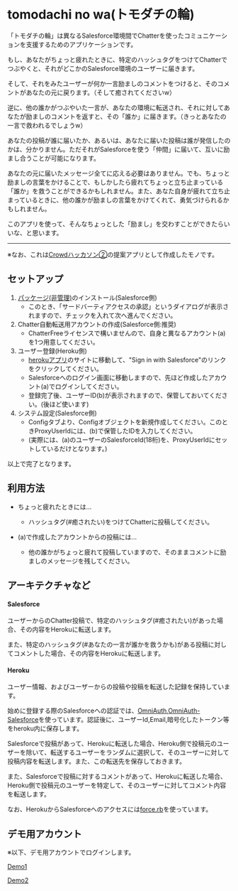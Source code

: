 # tomodachi no wa(トモダチの輪)

「トモダチの輪」は異なるSalesforce環境間でChatterを使ったコミュニケーションを支援するためのアプリケーションです。

もし、あなたがちょっと疲れたときに、特定のハッシュタグをつけてChatterでつぶやくと、それがどこかのSalesforce環境のユーザーに届きます。

そして、それをみたユーザーが何か一言励ましのコメントをつけると、そのコメントがあなたの元に戻ります。（そして癒されてくださいw）

逆に、他の誰かがつぶやいた一言が、あなたの環境に転送され、それに対してあなたが励ましのコメントを返すと、その「誰か」に届きます。（きっとあなたの一言で救われるでしょうw）

あなたの投稿が誰に届いたか、あるいは、あなたに届いた投稿は誰が発信したのかは、分かりません。ただそれがSalesforceを使う「仲間」に届いて、互いに励まし合うことが可能になります。

あなたの元に届いたメッセージ全てに応える必要はありません。でも、ちょっと励ましの言葉をかけることで、もしかしたら疲れてちょっと立ち止まっている「誰か」を救うことができるかもしれません。また、あなた自身が疲れて立ち止まっているときに、他の誰かが励ましの言葉をかけてくれて、勇気づけられるかもしれません。

このアプリを使って、そんなちょっとした「励まし」を交わすことができたらいいな、と思います。

- - -
※なお、これは[Crowdハッカソン②](https://crowdworks.jp/public/jobs/98707)の提案アプリとして作成したモノです。


## セットアップ

1. [パッケージ(非管理)](https://login.salesforce.com/packaging/installPackage.apexp?p0=04t10000000VN9s)のインストール(Salesforce側)
    * このとき、「サードバーティアクセスの承認」というダイアログが表示されますので、チェックを入れて次へ進んでください。
1. Chatter自動転送用アカウントの作成(Salesforce側:推奨)
    * ChatterFreeライセンスで構いませんので、自身と異なるアカウント(a)を1つ用意してください。
1. ユーザー登録(Heroku側)
    * [herokuアプリ](https://tomodachinowa.herokuapp.com/)のサイトに移動して、"Sign in with Salesforce"のリンクをクリックしてください。
    * Salesforceへのログイン画面に移動しますので、先ほど作成したアカウント(a)でログインしてください。
    * 登録完了後、ユーザーID(b)が表示されますので、保管しておいてください。(後ほど使います)
1. システム設定(Salesforce側)
    * Configタブより、Configオブジェクトを新規作成してください。このときProxyUserIdには、(b)で保管したIDを入力してください。
    * (実際には、(a)のユーザーのSalesforceId(18桁)を、ProxyUserIdにセットしているだけとなります。)
    
以上で完了となります。

## 利用方法

* ちょっと疲れたときには...
    * ハッシュタグ(#癒されたい)をつけてChatterに投稿してください。

* (a)で作成したアカウントからの投稿には...
    * 他の誰かがちょっと疲れて投稿していますので、そのままコメントに励ましのメッセージを残してください。
    
## アーキテクチャなど
#### Salesforce

ユーザーからのChatter投稿で、特定のハッシュタグ(#癒されたい)があった場合、その内容をHerokuに転送します。

また、特定のハッシュタグ(#あなたの一言が誰かを救うかも)がある投稿に対してコメントした場合、その内容をHerokuに転送します。

#### Heroku

ユーザー情報、およびユーザーからの投稿や投稿を転送した記録を保持しています。

始めに登録する際のSalesforceへの認証では、[OmniAuth](https://github.com/intridea/omniauth),[OmniAuth-Salesforce](https://github.com/realdoug/omniauth-salesforce)を使っています。認証後に、ユーザーId,Email,暗号化したトークン等をheroku内に保存します。

Salesforceで投稿があって、Herokuに転送した場合、Heroku側で投稿元のユーザーを除いて、転送するユーザーをランダムに選択して、そのユーザーに対して投稿内容を転送します。また、この転送先を保存しておきます。

また、Salesforceで投稿に対するコメントがあって、Herokuに転送した場合、Heroku側で投稿元のユーザーを特定して、そのユーザーに対してコメント内容を転送します。

なお、HerokuからSalesforceへのアクセスには[force.rb](https://github.com/heroku/force.rb)を使っています。

## デモ用アカウント


※以下、デモ用アカウントでログインします。

[Demo1](https://login.salesforce.com/?un=dcmax-demo@taodrive.com&pw=y1awBd38uYz@As)

[Demo2](https://login.salesforce.com/?un=dcmax-friend@taodrive.com&pw=A2byCh97esZp@W)

